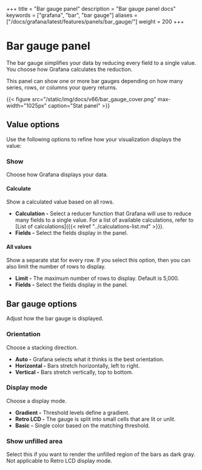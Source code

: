 +++
title = "Bar gauge panel"
description = "Bar gauge panel docs"
keywords = ["grafana", "bar", "bar gauge"]
aliases =["/docs/grafana/latest/features/panels/bar_gauge/"]
weight = 200
+++

# Bar gauge panel

The bar gauge simplifies your data by reducing every field to a single value. You choose how Grafana calculates the reduction.

This panel can show one or more bar gauges depending on how many series, rows, or columns your query returns.

{{< figure src="/static/img/docs/v66/bar_gauge_cover.png" max-width="1025px" caption="Stat panel" >}}

## Value options

Use the following options to refine how your visualization displays the value:

### Show

Choose how Grafana displays your data.
  
#### Calculate

Show a calculated value based on all rows.

- **Calculation -** Select a reducer function that Grafana will use to reduce many fields to a single value. For a list of available calculations, refer to [List of calculations]({{< relref "../calculations-list.md" >}}).
- **Fields -** Select the fields display in the panel.

#### All values

Show a separate stat for every row. If you select this option, then you can also limit the number of rows to display.
- **Limit -** The maximum number of rows to display. Default is 5,000.
- **Fields -** Select the fields display in the panel.

## Bar gauge options

Adjust how the bar gauge is displayed.

### Orientation

Choose a stacking direction.

- **Auto -** Grafana selects what it thinks is the best orientation.
- **Horizontal -** Bars stretch horizontally, left to right.
- **Vertical -** Bars stretch vertically, top to bottom.

### Display mode

Choose a display mode.

- **Gradient -** Threshold levels define a gradient.
- **Retro LCD -** The gauge is split into small cells that are lit or unlit.
- **Basic -** Single color based on the matching threshold.

### Show unfilled area

Select this if you want to render the unfilled region of the bars as dark gray. Not applicable to Retro LCD display mode.
